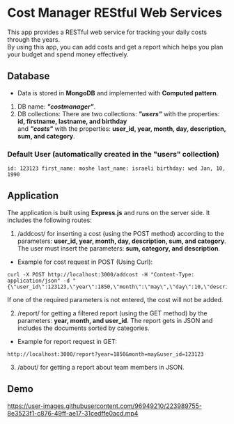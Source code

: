 # Cost Manager REStful Web Services

This app provides a RESTful web service for tracking your daily costs through the years.</br>By using this app, you can add costs and get a report which helps you plan your budget and spend money effectively.

## Database
* Data is stored in **MongoDB** and implemented with **Computed pattern**.
1. DB name: ***"costmanager"***.
2. DB collections: There are two collections: ***"users"*** with the properties: **id, firstname, lastname, and birthday**<br/> and ***"costs"***
with the properties: **user_id, year, month, day, description, sum, and category**.

### Default User (automatically created in the "users" collection)
`id: 123123 first_name: moshe last_name: israeli birthday: wed Jan, 10, 1990`

## Application
The application is built using **Express.js** and runs on the server side. It includes the following routes:

1. /addcost/ for inserting a cost (using the POST method) according to the parameters: **user_id, year, month, day, description, sum, and category**.
The user must insert the parameters: **sum, category, and description**.

* Example for cost request in POST (Using Curl):
```
curl -X POST http://localhost:3000/addcost -H "Content-Type: application/json" -d "{\"user_id\":123123,\"year\":1850,\"month\":\"may\",\"day\":10,\"description\":\"pizza\",\"sum\":50,\"category\":\"food\"}"
```
If one of the required parameters is not entered, the cost will not be added.

2. /report/ for getting a filtered report (using the GET method) by the parameters: **year, month, and user_id**. The report gets in JSON and includes the documents sorted by categories.

* Example for report request in GET:
```
http://localhost:3000/report?year=1850&month=may&user_id=123123
```

3. /about/ for getting a report about team members in JSON.

## Demo

https://user-images.githubusercontent.com/96949210/223989755-8e3523f1-c876-49ff-ae17-31cedffe0acd.mp4

